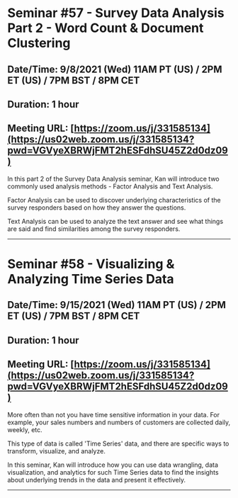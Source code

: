 # Seminar #57 - Survey Data Analysis Part 2 - Word Count & Document Clustering
## Date/Time: 9/8/2021 (Wed) 11AM PT (US) / 2PM ET (US) / 7PM BST / 8PM CET
## Duration: 1 hour
## Meeting URL: [https://zoom.us/j/331585134](https://us02web.zoom.us/j/331585134?pwd=VGVyeXBRWjFMT2hESFdhSU45Z2d0dz09)

In this part 2 of the Survey Data Analysis seminar, Kan will introduce two commonly used analysis methods - Factor Analysis and Text Analysis.

Factor Analysis can be used to discover underlying characteristics of the survey responders based on how they answer the questions.

Text Analysis can be used to analyze the text answer and see what things are said and find similarities among the survey responders.


----

# Seminar #58 - Visualizing & Analyzing Time Series Data
## Date/Time: 9/15/2021 (Wed) 11AM PT (US) / 2PM ET (US) / 7PM BST / 8PM CET
## Duration: 1 hour
## Meeting URL: [https://zoom.us/j/331585134](https://us02web.zoom.us/j/331585134?pwd=VGVyeXBRWjFMT2hESFdhSU45Z2d0dz09)

More often than not you have time sensitive information in your data. For example, your sales numbers and numbers of customers are collected daily, weekly, etc.

This type of data is called 'Time Series' data, and there are specific ways to transform, visualize, and analyze.

In this seminar, Kan will introduce how you can use data wrangling, data visualization, and analytics for such Time Series data to find the insights about underlying trends in the data and present it effectively.

----
